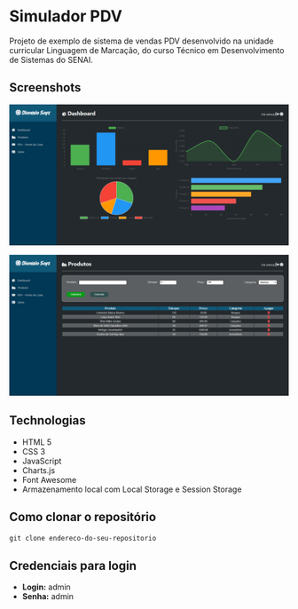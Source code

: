 # Simulador PDV

Projeto de exemplo de sistema de vendas PDV desenvolvido na unidade curricular Linguagem de Marcação, do curso Técnico em Desenvolvimento de Sistemas do SENAI.

## Screenshots 

![Descrição da imagem](https://github.com/JohnnyDionisio/Simulador-PDV/blob/master/telas/Dashboard.png "Descrição da imagem")

![Descrição da imagem](https://github.com/JohnnyDionisio/Simulador-PDV/blob/master/telas/Produtos.png "Descrição da imagem")

## Technologias 

- HTML 5
- CSS 3 
- JavaScript
- Charts.js
- Font Awesome
- Armazenamento local com Local Storage e Session Storage

    
## Como clonar o repositório

```console
git clone endereco-do-seu-repositorio
```

## Credenciais para login

- **Login:** admin
- **Senha:** admin